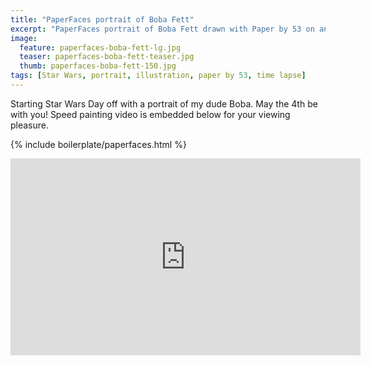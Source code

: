```yaml
---
title: "PaperFaces portrait of Boba Fett"
excerpt: "PaperFaces portrait of Boba Fett drawn with Paper by 53 on an iPad."
image: 
  feature: paperfaces-boba-fett-lg.jpg
  teaser: paperfaces-boba-fett-teaser.jpg
  thumb: paperfaces-boba-fett-150.jpg
tags: [Star Wars, portrait, illustration, paper by 53, time lapse]
---
```


Starting Star Wars Day off with a portrait of my dude Boba. May the 4th be with you! Speed painting video is embedded below for your viewing pleasure.

{% include boilerplate/paperfaces.html %}

<iframe width="560" height="315" src="http://www.youtube.com/embed/XvVoXgxwrMA" frameborder="0"> </iframe>
